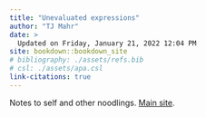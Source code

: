```yaml
---
title: "Unevaluated expressions"
author: "TJ Mahr"
date: > 
  Updated on Friday, January 21, 2022 12:04 PM
site: bookdown::bookdown_site
# bibliography: ./assets/refs.bib
# csl: ./assets/apa.csl
link-citations: true
---
```


Notes to self and other noodlings. [Main site](https://tjmahr.com/).
